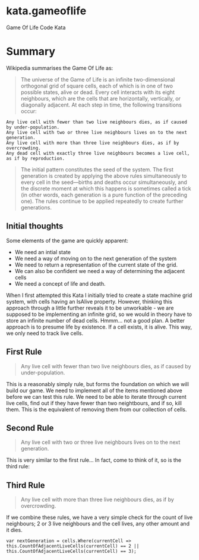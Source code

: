 kata.gameoflife
===============

Game Of Life Code Kata

# Summary

Wikipedia summarises the Game Of Life as:

>The universe of the Game of Life is an infinite two-dimensional orthogonal grid of square cells, each of which is in one of two possible states, alive or dead. Every cell interacts with its eight neighbours, which are the cells that are horizontally, vertically, or diagonally adjacent. At each step in time, the following transitions occur:

    Any live cell with fewer than two live neighbours dies, as if caused by under-population.
    Any live cell with two or three live neighbours lives on to the next generation.
    Any live cell with more than three live neighbours dies, as if by overcrowding.
    Any dead cell with exactly three live neighbours becomes a live cell, as if by reproduction.

>The initial pattern constitutes the seed of the system. The first generation is created by applying the above rules simultaneously to every cell in the seed—births and deaths occur simultaneously, and the discrete moment at which this happens is sometimes called a tick (in other words, each generation is a pure function of the preceding one). The rules continue to be applied repeatedly to create further generations.

## Initial thoughts

Some elements of the game are quickly apparent: 

* We need an intial state
* We need a way of moving on to the next generation of the system
* We need to return a representation of the current state of the grid.
* We can also be confident we need a way of determining the adjacent cells 
* We need a concept of life and death. 

When I first attempted this Kata I initially tried to create a state machine grid system, with cells having an IsAlive property. 
However, thinking this approach through a little further reveals it to be unworkable - we are supposed to be 
implementing an infinite grid, so we would in theory have to store an infinite number of dead cells. Hmmm... not a good plan. 
A better approach is to presume life by existence. If a cell exists, it is alive. This way, we only need to track live cells.


## First Rule

>Any live cell with fewer than two live neighbours dies, as if caused by under-population.

This is a reasonably simply rule, but forms the foundation on which we will build our game. We need to implement all of
the items mentioned above before we can test this rule. We need to be able to iterate through current live cells, 
find out if they have fewer than two neightbours, and if so, kill them. This is the equivalent of removing them from our
collection of cells.

## Second Rule
>Any live cell with two or three live neighbours lives on to the next generation.

This is very similar to the first rule... In fact, come to think of it, so is the third rule:

## Third Rule
>Any live cell with more than three live neighbours dies, as if by overcrowding.

If we combine these rules, we have a very simple check for the count of live neighbours; 2 or 3 live neighbours and the 
cell lives, any other amount and it dies. 

    var nextGeneration = cells.Where(currentCell => this.CountOfAdjacentLiveCells(currentCell) == 2 || this.CountOfAdjacentLiveCells(currentCell) == 3);
